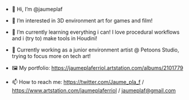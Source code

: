 - 👋 Hi, I’m @jaumeplaf
- 👀 I’m interested in 3D environment art for games and film!
- 🌱 I’m currently learning everything i can! I love procedural workflows and i (try to) make tools in Houdini!
- 💞️ Currently working as a junior environment artist @ Petoons Studio, trying to focus more on tech art!

- 🖼 My portfolio: https://jaumeplaferriol.artstation.com/albums/2101779
- 📫 How to reach me: https://twitter.com/Jaume_pla_f / https://www.artstation.com/jaumeplaferriol / jaumeplaf@gmail.com

<!---
jaumeplaf/jaumeplaf is a ✨ special ✨ repository because its `README.md` (this file) appears on your GitHub profile.
You can click the Preview link to take a look at your changes.
--->
